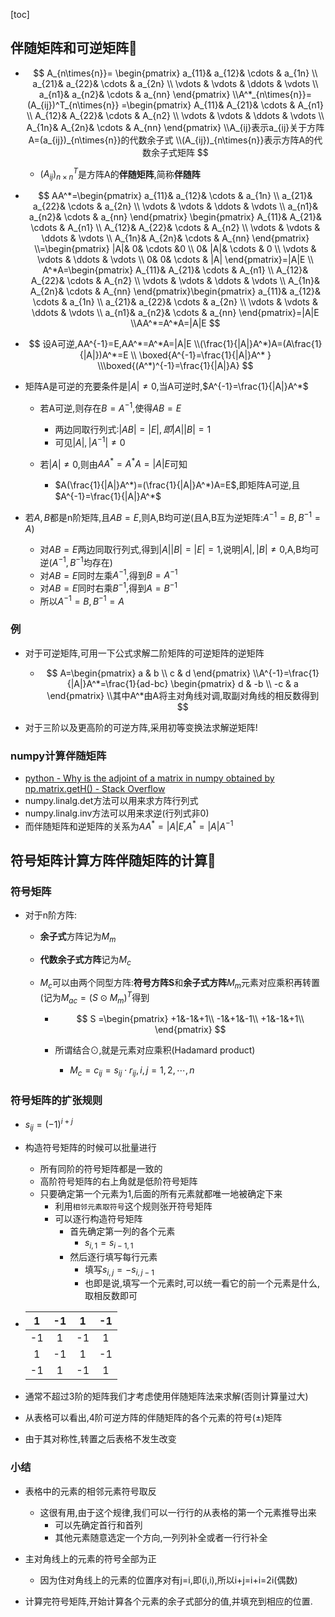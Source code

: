 [toc]



## 伴随矩阵和可逆矩阵🎈

- $$
  A_{n\times{n}}=  
  \begin{pmatrix}  
    a_{11}& a_{12}& \cdots  & a_{1n} \\  
    a_{21}& a_{22}& \cdots  & a_{2n} \\  
    \vdots & \vdots & \ddots & \vdots \\  
    a_{n1}& a_{n2}& \cdots  & a_{nn}  
  \end{pmatrix}
  \\A^*_{n\times{n}}=(A_{ij})^T_{n\times{n}}
  =\begin{pmatrix}  
    A_{11}& A_{21}& \cdots  & A_{n1} \\  
    A_{12}& A_{22}& \cdots  & A_{n2} \\  
    \vdots & \vdots & \ddots & \vdots \\  
    A_{1n}& A_{2n}& \cdots  & A_{nn}  
  \end{pmatrix}
  \\A_{ij}表示a_{ij}关于方阵A=(a_{ij})_{n\times{n}}的代数余子式
  \\(A_{ij})_{n\times{n}}表示方阵A的代数余子式矩阵
  $$

  - $(A_{ij})^T_{n\times{n}}$是方阵A的**伴随矩阵**,简称**伴随阵**

- $$
  AA^*=\begin{pmatrix}  
    a_{11}& a_{12}& \cdots  & a_{1n} \\  
    a_{21}& a_{22}& \cdots  & a_{2n} \\  
    \vdots & \vdots & \ddots & \vdots \\  
    a_{n1}& a_{n2}& \cdots  & a_{nn}  
  \end{pmatrix}
  \begin{pmatrix}  
    A_{11}& A_{21}& \cdots  & A_{n1} \\  
    A_{12}& A_{22}& \cdots  & A_{n2} \\  
    \vdots & \vdots & \ddots & \vdots \\  
    A_{1n}& A_{2n}& \cdots  & A_{nn}  
  \end{pmatrix}
  \\=\begin{pmatrix}  
    |A|& 0& \cdots  &0 \\  
    0& |A|& \cdots  & 0 \\  
    \vdots & \vdots & \ddots & \vdots \\  
    0& 0& \cdots  & |A|  
  \end{pmatrix}=|A|E
  \\
  A^*A=\begin{pmatrix}  
    A_{11}& A_{21}& \cdots  & A_{n1} \\  
    A_{12}& A_{22}& \cdots  & A_{n2} \\  
    \vdots & \vdots & \ddots & \vdots \\  
    A_{1n}& A_{2n}& \cdots  & A_{nn}  
  \end{pmatrix}\begin{pmatrix}  
    a_{11}& a_{12}& \cdots  & a_{1n} \\  
    a_{21}& a_{22}& \cdots  & a_{2n} \\  
    \vdots & \vdots & \ddots & \vdots \\  
    a_{n1}& a_{n2}& \cdots  & a_{nn}  
  \end{pmatrix}=|A|E
  \\AA^*=A^*A=|A|E
  $$

- $$
  设A可逆,AA^{-1}=E,AA^*=A^*A=|A|E
  \\(\frac{1}{|A|}A^*)A=(A\frac{1}{|A|})A^*=E
  \\
  \boxed{A^{-1}=\frac{1}{|A|}A^*
  }
  \\\boxed{(A^*)^{-1}=\frac{1}{|A|}A}
  $$

- 矩阵A是可逆的充要条件是$|A|\neq{0}$,当A可逆时,$A^{-1}=\frac{1}{|A|}A^*$

  - 若A可逆,则存在$B=A^{-1}$,使得$AB=E$
    - 两边同取行列式:$|AB|=|E|,即|A||B|=1$
    - 可见$|A|,|A^{-1}|\neq{0}$

  - 若$|A|\neq{0}$,则由$AA^*=A^*A=|A|E$可知
    - $A(\frac{1}{|A|}A^*)=(\frac{1}{|A|}A^*)A=E$,即矩阵A可逆,且$A^{-1}=\frac{1}{|A|}A^*$

- 若$A,B$都是n阶矩阵,且$AB=E$,则A,B均可逆(且A,B互为逆矩阵:$A^{-1}=B,B^{-1}=A$)

  - 对$AB=E$两边同取行列式,得到$|A||B|=|E|=1$,说明$|A|,|B|\neq{0}$,A,B均可逆($A^{-1},B^{-1}$均存在)
  - 对$AB=E$同时左乘$A^{-1}$,得到$B=A^{-1}$
  - 对$AB=E$同时右乘$B^{-1}$,得到$A=B^{-1}$
  - 所以$A^{-1}=B,B^{-1}=A$


### 例

- 对于可逆矩阵,可用一下公式求解二阶矩阵的可逆矩阵的逆矩阵

  - $$
    A=\begin{pmatrix}
      a  & b \\  
      c & d   
    \end{pmatrix}
    \\A^{-1}=\frac{1}{|A|}A^*=\frac{1}{ad-bc}
    \begin{pmatrix}
      d  & -b \\  
      -c & a   
    \end{pmatrix}
    \\其中A^*由A将主对角线对调,取副对角线的相反数得到
    $$

    

- 对于三阶以及更高阶的可逆方阵,采用初等变换法求解逆矩阵!


### numpy计算伴随矩阵

- [python - Why is the adjoint of a matrix in numpy obtained by np.matrix.getH() - Stack Overflow](https://stackoverflow.com/questions/39771056/why-is-the-adjoint-of-a-matrix-in-numpy-obtained-by-np-matrix-geth)
- numpy.linalg.det方法可以用来求方阵行列式
- numpy.linalg.inv方法可以用来求逆(行列式非0)
- 而伴随矩阵和逆矩阵的关系为$AA^*=|A|E$,$A^*=|A|A^{-1}$

## 符号矩阵计算方阵伴随矩阵的计算🎈

### 符号矩阵

- 对于n阶方阵:

  - **余子式**方阵记为$M_m$

  - **代数余子式方阵**记为$M_{c}$

  - $M_{c}$可以由两个同型方阵:**符号方阵S**和**余子式方阵**$M_m$元素对应乘积再转置(记为$M_{ac}=(S\odot M_{m})^T$得到

    - $$
      S
      =\begin{pmatrix}
      +1&-1&+1\\
      -1&+1&-1\\
      +1&-1&+1\\
      \end{pmatrix}
      $$

    - 所谓结合$\odot$,就是元素对应乘积(Hadamard product)

      - $M_{c}=c_{ij}=s_{ij}\cdot{r_{ij}},i,j=1,2,\cdots,{n}$

### 符号矩阵的扩张规则

- $s_{ij}=(-1)^{i+j}$

- 构造符号矩阵的时候可以批量进行

  - 所有同阶的符号矩阵都是一致的
  - 高阶符号矩阵的右上角就是低阶符号矩阵
  - 只要确定第一个元素为1,后面的所有元素就都唯一地被确定下来
    - 利用`相邻元素取符号`这个规则张开符号矩阵
    - 可以逐行构造符号矩阵
      - 首先确定第一列的各个元素
        - $s_{i,1}=s_{i-1,1}$
      - 然后逐行填写每行元素
        - 填写$s_{i,j}=-s_{i,j-1}$
        - 也即是说,填写一个元素时,可以统一看它的前一个元素是什么,取相反数即可

- |  1   |  -1  |  1   |  -1  |
  | :--: | :--: | :--: | :--: |
  |  -1  |  1   |  -1  |  1   |
  |  1   |  -1  |  1   |  -1  |
  |  -1  |  1   |  -1  |  1   |


- 通常不超过3阶的矩阵我们才考虑使用伴随矩阵法来求解(否则计算量过大)
- 从表格可以看出,4阶可逆方阵的伴随矩阵的各个元素的符号($\pm$)矩阵
- 由于其对称性,转置之后表格不发生改变

### 小结

- 表格中的元素的相邻元素符号取反
  - 这很有用,由于这个规律,我们可以一行行的从表格的第一个元素推导出来
    - 可以先确定首行和首列
    - 其他元素随意选定一个方向,一列列补全或者一行行补全
- 主对角线上的元素的符号全部为正
  - 因为住对角线上的元素的位置序对有j=i,即(i,i),所以i+j=i+i=2i(偶数)

- 计算完符号矩阵,开始计算各个元素的余子式部分的值,并填充到相应的位置.

